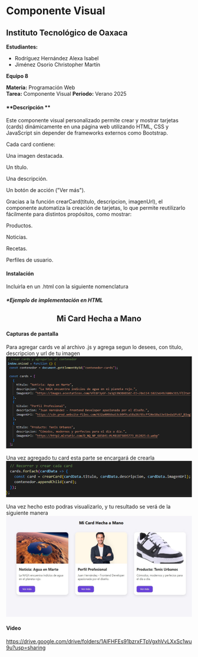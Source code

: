 # Componente Visual

## Instituto Tecnológico de Oaxaca

**Estudiantes:**  
- Rodríguez Hernández Alexa Isabel  
- Jiménez Osorio Christopher Martín  

**Equipo 8** 

**Materia:** Programación Web  
**Tarea:** Componente Visual
**Periodo:** Verano 2025  


#### **Descripción ** 
Este componente visual personalizado permite crear y mostrar tarjetas (cards) dinámicamente en una página web utilizando HTML, CSS y JavaScript sin depender de frameworks externos como Bootstrap.

Cada card contiene:

Una imagen destacada.

Un título.

Una descripción.

Un botón de acción ("Ver más").

Gracias a la función crearCard(titulo, descripcion, imagenUrl), el componente automatiza la creación de tarjetas, lo que permite reutilizarlo fácilmente para distintos propósitos, como mostrar:

Productos.

Noticias.

Recetas.

Perfiles de usuario.
#### **Instalación**
Incluirla en un .html con la siguiente nomenclatura 
<link rel="stylesheet" href="componente.css">
<script src="componente.js"></script>

##### **Ejemplo de implementación en HTML*
<!DOCTYPE html>
<html lang="es">
<head>
  <meta charset="UTF-8">
  <title>Mi Card Personalizada</title>
  <link rel="stylesheet" href="componente.css">
</head>
<body>

  <h2 style="text-align:center;">Mi Card Hecha a Mano</h2>

  <!-- Aquí se insertarán las cards -->
  <div id="contenedor-cards"></div>

  <script src="componente.js"></script>
</body>
</html>



#### **Capturas de pantalla**
Para agregar cards ve al archivo .js y agrega segun lo desees, con titulo, descripcion y url de tu imagen
![Funcionamiento](./agregarcards.png)

Una vez agregado tu card esta parte se encargará de crearla
![Funcionamiento](./crearcards.png)


Una vez hecho esto podras visualizarlo, y tu resultado se verá de la siguiente manera
![Funcionamiento](./funcion.jpg)

#### Video 
https://drive.google.com/drive/folders/1AlFHFEs91bzrxFTpVgxhVvLXxSc1wu9u?usp=sharing
